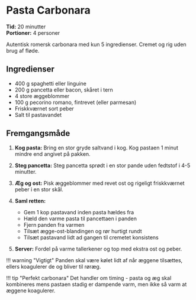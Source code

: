 # Pasta Carbonara

**Tid:** 20 minutter  
**Portioner:** 4 personer

Autentisk romersk carbonara med kun 5 ingredienser. Cremet og rig uden brug af fløde.

## Ingredienser

- 400 g spaghetti eller linguine
- 200 g pancetta eller bacon, skåret i tern
- 4 store æggeblommer
- 100 g pecorino romano, fintrevet (eller parmesan)
- Friskkværnet sort peber
- Salt til pastavandet

## Fremgangsmåde

1. **Kog pasta:** Bring en stor gryde saltvand i kog. Kog pastaen 1 minut mindre end angivet på pakken.

2. **Steg pancetta:** Steg pancetta sprødt i en stor pande uden fedtstof i 4-5 minutter.

3. **Æg og ost:** Pisk æggeblommer med revet ost og rigeligt friskkværnet peber i en stor skål.

4. **Saml retten:** 
   - Gem 1 kop pastavand inden pasta hældes fra
   - Hæld den varme pasta til pancettaen i panden
   - Fjern panden fra varmen
   - Tilsæt ægge-ost-blandingen og rør hurtigt rundt
   - Tilsæt pastavand lidt ad gangen til cremetet konsistens

5. **Server:** Fordel på varme tallerkener og top med ekstra ost og peber.

!!! warning "Vigtigt"
    Panden skal være kølet lidt af når æggene tilsættes, ellers koagulerer de og bliver til røræg.

!!! tip "Perfekt carbonara"
    Det handler om timing - pasta og æg skal kombineres mens pastaen stadig er dampende varm, men ikke så varm at æggene koagulerer.